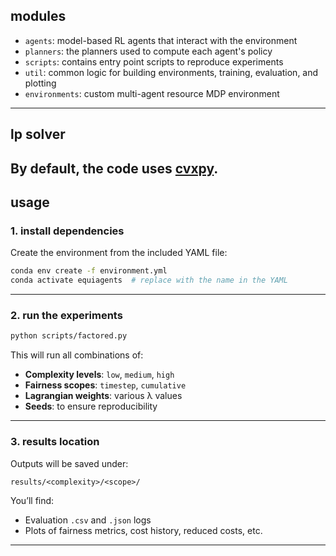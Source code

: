 ## modules

* `agents`: model-based RL agents that interact with the environment
* `planners`: the planners used to compute each agent's policy
* `scripts`: contains entry point scripts to reproduce experiments
* `util`: common logic for building environments, training, evaluation, and plotting
* `environments`: custom multi-agent resource MDP environment

---

## lp solver

By default, the code uses [cvxpy](https://www.cvxpy.org/).
---

## usage

### 1. install dependencies

Create the environment from the included YAML file:

```bash
conda env create -f environment.yml
conda activate equiagents  # replace with the name in the YAML
```

---

### 2. run the experiments

```bash
python scripts/factored.py
```

This will run all combinations of:

* **Complexity levels**: `low`, `medium`, `high`
* **Fairness scopes**: `timestep`, `cumulative`
* **Lagrangian weights**: various λ values
* **Seeds**: to ensure reproducibility

---

### 3. results location

Outputs will be saved under:

```
results/<complexity>/<scope>/
```

You’ll find:

* Evaluation `.csv` and `.json` logs
* Plots of fairness metrics, cost history, reduced costs, etc.

---